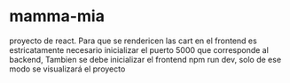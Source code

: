 # mamma-mia
proyecto de react.
Para que se rendericen las cart en el frontend es estricatamente necesario inicializar el puerto 5000 que corresponde al backend, Tambien se debe inicializar el frontend npm run dev, solo de ese modo se visualizará el proyecto
